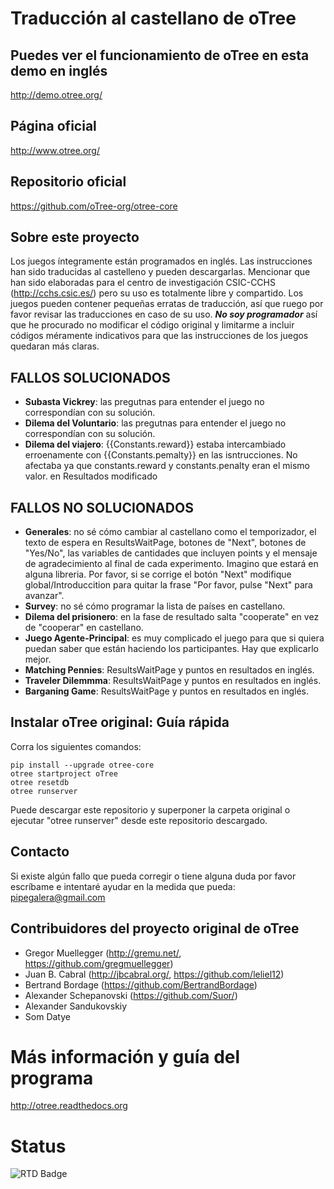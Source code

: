 # Traducción al castellano de oTree

## Puedes ver el funcionamiento de oTree en esta demo en inglés
http://demo.otree.org/

## Página oficial
http://www.otree.org/

## Repositorio oficial
https://github.com/oTree-org/otree-core

## Sobre este proyecto

Los juegos íntegramente están programados en inglés. Las instrucciones han sido traducidas al castelleno y pueden descargarlas.
Mencionar que han sido elaboradas para el centro de investigación CSIC-CCHS (http://cchs.csic.es/) pero su uso es totalmente libre y compartido.
Los juegos pueden contener pequeñas erratas de traducción, así que ruego por favor revisar las traducciones en caso de su uso. ***No soy programador***
así que he procurado no modificar el código original y limitarme a incluir códigos méramente indicativos para que las instrucciones de los
juegos quedaran más claras.

## FALLOS SOLUCIONADOS

* **Subasta Vickrey**: las pregutnas para entender el juego no correspondían con su solución.
* **Dilema del Voluntario**: las pregutnas para entender el juego no correspondían con su solución.
* **Dilema del viajero**: {{Constants.reward}} estaba intercambiado erroenamente con {{Constants.pemalty}} en las isntrucciones. No afectaba ya que constants.reward y constants.penalty eran el mismo valor. en Resultados modificado

## FALLOS NO SOLUCIONADOS

* **Generales**: no sé cómo cambiar al castellano como el temporizador, el texto de espera en ResultsWaitPage, botones de "Next", botones de "Yes/No", las variables de cantidades que incluyen points y el mensaje de agradecimiento al final de cada experimento. Imagino que estará en alguna libreria. Por favor, si se corrige el botón "Next" modifique global/Introduccition para quitar la frase "Por favor, pulse "Next" para avanzar".
* **Survey**: no sé cómo programar la lista de países en castellano.
* **Dilema del prisionero**: en la fase de resultado salta "cooperate" en vez de "cooperar" en castellano.
* **Juego Agente-Principal**: es muy complicado el juego para que si quiera puedan saber que están haciendo los participantes. Hay que explicarlo mejor.
* **Matching Pennies**: ResultsWaitPage y puntos en resultados en inglés.
* **Traveler Dilemmma**: ResultsWaitPage y puntos en resultados en inglés.
* **Barganing Game**: ResultsWaitPage y puntos en resultados en inglés.


## Instalar oTree original: Guía rápida

Corra los siguientes comandos:

```
pip install --upgrade otree-core
otree startproject oTree
otree resetdb
otree runserver
```

Puede descargar este repositorio y superponer la carpeta original o ejecutar "otree runserver" desde este repositorio descargado.

## Contacto

Si existe algún fallo que pueda corregir o tiene alguna duda por favor escríbame e intentaré ayudar en la medida que pueda: pipegalera@gmail.com


## Contribuidores del proyecto original de oTree

* Gregor Muellegger (http://gremu.net/, https://github.com/gregmuellegger)
* Juan B. Cabral (http://jbcabral.org/, https://github.com/leliel12)
* Bertrand Bordage (https://github.com/BertrandBordage)
* Alexander Schepanovski (https://github.com/Suor/)
* Alexander Sandukovskiy
* Som Datye

# Más información y guía del programa

http://otree.readthedocs.org

# Status

![RTD Badge](https://readthedocs.org/projects/otree/badge/?version=latest)
